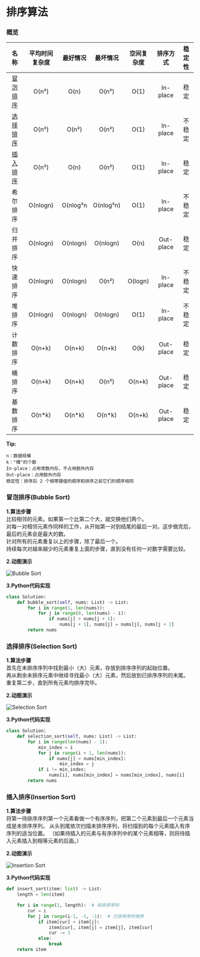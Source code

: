 # 排序算法

### 概览

| 名称 | 平均时间复杂度 | 最好情况 | 最坏情况 | 空间复杂度 | 排序方式 | 稳定性 |
| :------------: | :------------: | :------------: | :------------: | :------------: | :------------: | :------------: |
| [冒泡排序](#冒泡排序bubble-sort) | O(n²) | O(n) | O(n²) | O(1) | In-place | 稳定 |
| [选择排序](#选择排序selection-sort) | O(n²) | O(n²) | O(n²) | O(1) | In-place | 不稳定 |
| [插入排序](#插入排序insertion-sort) | O(n²) | O(n) | O(n²) | O(1) | In-place | 稳定 |
| 希尔排序 | O(nlogn) | O(nlog²n | O(nlog²n) | O(1) | In-place | 不稳定 |
| 归并排序 | O(nlogn) | O(nlogn) | O(nlogn) | O(n) | Out-place | 稳定 |
| 快速排序 | O(nlogn) | O(nlogn) | O(n²) | O(logn) | In-place | 不稳定 |
| 堆排序 | O(nlogn) | O(nlogn) | O(nlogn) | O(1) | In-place | 不稳定 |
| 计数排序 | O(n+k) | O(n+k) | O(n+k) | O(k) | Out-place| 稳定 |
| 桶排序 | O(n+k) | O(n+k) | O(n²) | O(n+k) | Out-place | 稳定 |
| 基数排序 | O(n*k) | O(n*k) | O(n*k) | O(n+k) | Out-place | 稳定 |

**Tip:**
```code
n：数据规模
k："桶"的个数
In-place：占用常数内存，不占用额外内存
Out-place：占用额外内存
稳定性：排序后 2 个相等键值的顺序和排序之前它们的顺序相同
```
### 冒泡排序(Bubble Sort)

**1.算法步骤**  
比较相邻的元素。如果第一个比第二个大，就交换他们两个。  
对每一对相邻元素作同样的工作，从开始第一对到结尾的最后一对。这步做完后，最后的元素会是最大的数。  
针对所有的元素重复以上的步骤，除了最后一个。  
持续每次对越来越少的元素重复上面的步骤，直到没有任何一对数字需要比较。

**2.动图演示**

![Bubble Sort](https://blog-1257205512.cos.ap-shanghai.myqcloud.com/wp-content/uploads/2021/04/bubbleSort.gif "Bubble Sort")

**3.Python代码实现**
```python
class Solution:
    def bubble_sort(self, nums: List) -> List:
        for i in range(1, len(nums)):
            for j in range(0, len(nums) - i):
                if nums[j] > nums[j + 1]:
                    nums[j + 1], nums[j] = nums[j], nums[j + 1]
        return nums
```

### 选择排序(Selection Sort)

**1.算法步骤**  
首先在未排序序列中找到最小（大）元素，存放到排序序列的起始位置。  
再从剩余未排序元素中继续寻找最小（大）元素，然后放到已排序序列的末尾。  
重复第二步，直到所有元素均排序完毕。  

**2.动图演示**

![Selection Sort](https://blog-1257205512.cos.ap-shanghai.myqcloud.com/wp-content/uploads/2021/04/selectionSort.gif "Selection Sort")

**3.Python代码实现**
```python
class Solution:
    def selection_sort(self, nums: List) -> List:
        for i in range(len(nums) - 1):
            min_index = i
            for j in range(i + 1, len(nums)):
                if nums[j] < nums[min_index]:
                    min_index = j
            if i != min_index:
                nums[i], nums[min_index] = nums[min_index], nums[i]
        return nums
```

### 插入排序(Insertion Sort)

**1.算法步骤**  
将第一待排序序列第一个元素看做一个有序序列，把第二个元素到最后一个元素当成是未排序序列。
从头到尾依次扫描未排序序列，将扫描到的每个元素插入有序序列的适当位置。
（如果待插入的元素与有序序列中的某个元素相等，则将待插入元素插入到相等元素的后面。） 

**2.动图演示**

![Insertion Sort](https://blog-1257205512.cos.ap-shanghai.myqcloud.com/wp-content/uploads/2021/09/insertionSort.gif "Insertion Sort")

**3.Python代码实现**
```python
def insert_sort(item: list) -> List:
    length = len(item)

    for i in range(1, length):  # 未排序序列
        cur = i
        for j in range(i-1, -1, -1):  # 已排序序列倒序
            if item[cur] < item[j]:
                item[cur], item[j] = item[j], item[cur]
                cur -= 1
            else:
                break
    return item
```